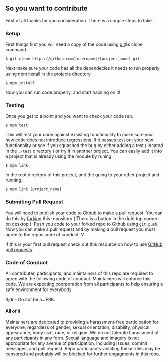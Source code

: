 ## So you want to contribute

First of all thanks for you consideration. There is a couple steps to take.

### Setup

First things first you will need a copy of the code using [git](http://git-scm.com/)&amp;s clone command.

    $ git clone https://github.com/[username]/[project_name].git

Next make sure your code has all the dependecies it needs to run properly using [npm](https://www.npmjs.com/) install in the projects directory.

    $ npm install 

Now you can run code properly, and start hacking on it! 

### Testing

Once you get to a point and you want to check your code run. 

    $ npm test

This will test your code against exsisting functionality to make sure your new code does not introduce [regressions](http://en.wikipedia.org/wiki/Software_regression). If it passes test out your new functionality or see if you squashed the bug by either adding a test ( located in the `./test` directory ) or try it in another project. You can easily add it into a project that is already using the module by runing.

    $ npm link

In the root directory of this project, and the going to your other project and running.

    $ npm link [project_name]

### Submiting Pull Request

You will need to publish your code to [Github](https://github.com) to make a pull request. You can do this by [forking](https://help.github.com/articles/fork-a-repo/) this repository ( There is a button in the right top corner on desktop ). Push you code to your forked repo to Github using `git push`. Now you can make a pull request and by making a pull request you must agree to the repos code of conduct. V

If this is your first pull request check out this resource on how to use [GitHub pull requests](https://help.github.com/articles/using-pull-requests).

### Code of Conduct

All contributer, participants, and maintainers of this repo are required to agree with the following code of conduct. Maintainers will enforce this code. We are expecting coorporation from all participants to help ensuring a safe environment for everybody.

tl;dr - Do not be a JERK.

#### All of it

Maintainers are dedicated to providing a harassment-free participation for everyone, regardless of gender, sexual orientation, disability, physical appearance, body size, race, or religion. We do not tolerate harassment of any participants in any form. Sexual language and imagery is not appropriate for any avenue of participation, including issues, commit messages, and pull request. Repo participants violating these rules may be censored and probably will be blocked for further engagments in this repo.
